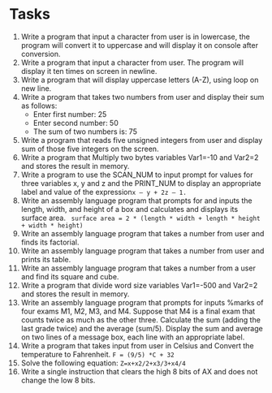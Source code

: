 # Tasks
1. Write a program that input a character from user is in lowercase, the program will convert it to uppercase and will display it on console after conversion.   
2. Write a program that input a character from user. The program will display it ten times on screen in newline.
3. Write a program that will display uppercase letters (A-Z), using loop on new line.
4. Write a program that takes two numbers from user and display their sum as follows:
    - Enter first number: 25
    - Enter second number: 50
    - The sum of two numbers is: 75
5. Write a program that reads five unsigned integers from user and display sum of those five integers on the screen.   
6. Write a program that Multiply two bytes variables Var1=-10 and Var2=2 and stores the result in memory.
7. Write a program to use the SCAN_NUM to input prompt for values for three variables x, y and z and the PRINT_NUM to display an appropriate label and value of the expression` x – y + 2z – 1. `
8. Write an assembly language program that prompts for and inputs the length, width, and height of a box and calculates and displays its surface area.
   ` surface area = 2 * (length * width + length * height + width * height)`
9. Write an assembly language program that takes a number from user and finds its factorial.
10. Write an assembly language program that takes a number from user and prints its table.
11. Write an assembly language program that  takes a number from a user and find its square and cube.
12. Write a program that divide word size variables Var1=-500 and Var2=2 and stores the result in memory.
13. Write an assembly language program that prompts for inputs %marks of four exams M1, M2, M3, and M4. Suppose that M4 is a final exam that counts twice as much as the other three. Calculate the sum (adding the last grade twice) and the average (sum/5). Display the sum and average on two lines of a message box, each line with an appropriate label.
14. Write a program that takes input from user in Celsius and Convert the temperature to Fahrenheit.
    `F = (9/5) *C + 32`
15. Solve the following equation:
    `Z=x+x2/2+x3/3+x4/4`
16. Write a single instruction that clears the high 8 bits of AX and does not change the low 8 bits.
